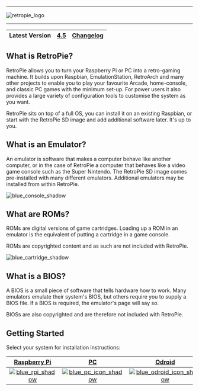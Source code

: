 ***
![retropie_logo](https://cloud.githubusercontent.com/assets/10035308/21968193/e1670f2a-db46-11e6-8ff7-eb6d7188c9e7.png)
***
| Latest Version  | [**4.5**](https://retropie.org.uk/download/)  | [Changelog](Changelogs)  |
|:---:|:---:|:---:|

## What is RetroPie?

RetroPie allows you to turn your Raspberry Pi or PC into a retro-gaming machine. It builds upon Raspbian, EmulationStation, RetroArch and many other projects to enable you to play your favourite Arcade, home-console, and classic PC games with the minimum set-up. For power users it also provides a large variety of configuration tools to customise the system as you want.

RetroPie sits on top of a full OS, you can install it on an existing Raspbian, or start with the RetroPie SD image and add additional software later. It's up to you. 

## What is an Emulator?

An emulator is software that makes a computer behave like another computer, or in the case of RetroPie a computer that behaves like a video game console such as the Super Nintendo. The RetroPie SD image comes pre-installed with many different emulators. Additional emulators may be installed from within RetroPie.

![blue_console_shadow](https://cloud.githubusercontent.com/assets/10035308/22178094/cf801644-dfe2-11e6-8327-71a61d540d2f.png)

## What are ROMs?

ROMs are digital versions of game cartridges. Loading up a ROM in an emulator is the equivalent of putting a cartridge in a game console. 

ROMs are copyrighted content and as such are not included with RetroPie.

![blue_cartridge_shadow](https://cloud.githubusercontent.com/assets/10035308/22178090/cf5cad76-dfe2-11e6-8c63-ec48cc4755f6.png)

## What is a BIOS?
A BIOS is a small piece of software that tells hardware how to work. Many emulators emulate their system's BIOS, but others require you to supply a BIOS file. If a BIOS is required, the emulator's page will say so.

BIOSs are also copyrighted and are therefore not included with RetroPie.

## Getting Started

Select your system for installation instructions:

|**[Raspberry Pi](First-Installation)** | **[PC](Debian)** | **[Odroid](Odroid-C1-C2)** |
|:---:|:---:|:---:|
|[![blue_rpi_shadow](https://cloud.githubusercontent.com/assets/10035308/22178093/cf7ecf00-dfe2-11e6-8fb3-dab3b1e17f7d.png)](First-Installation)|[![blue_pc_icon_shadow](https://cloud.githubusercontent.com/assets/10035308/22178091/cf7ebdf8-dfe2-11e6-9d19-f7bd06cc7751.png)](Debian)|[![blue_odroid_icon_shadow](https://cloud.githubusercontent.com/assets/10035308/22178092/cf7ec15e-dfe2-11e6-910a-44531acffffb.png)](Odroid-C1-C2)|

